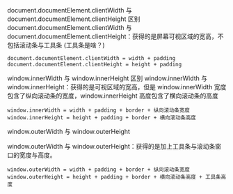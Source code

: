 document.documentElement.clientWidth 与 document.documentElement.clientHeight 区别
document.documentElement.clientWidth 与 document.documentElement.clientHeight：获得的是屏幕可视区域的宽高，不包括滚动条与工具条
(工具条是啥？)

```
document.documentElement.clientWidth = width + padding
document.documentElement.clientHeight = height + padding
```

window.innerWidth 与 window.innerHeight 区别
window.innerWidth 与 window.innerHeight：获得的是可视区域的宽高，但是 window.innerWidth 宽度包含了纵向滚动条的宽度，window.innerHeight 高度包含了横向滚动条的高度

```
window.innerWidth = width + padding + border + 纵向滚动条宽度
window.innerHeight = height + padding + border + 横向滚动条高度
```

window.outerWidth 与 window.outerHeight

window.outerWidth 与 window.outerHeight：获得的是加上工具条与滚动条窗口的宽度与高度。

```
window.outerWidth = width + padding + border + 纵向滚动条宽度
window.outerHeight = height + padding + border + 横向滚动条高度 + 工具条高度
```
